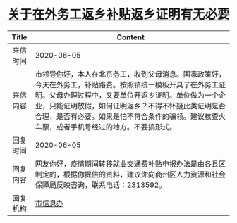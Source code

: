# [关于在外务工返乡补贴返乡证明有无必要](http://www.shangluo.gov.cn/zmhd/ldxxxx.jsp?urltype=leadermail.LeaderMailContentUrl&wbtreeid=1112&leadermailid=5975)

| Title |                                                                           Content                                                                           |
|:-----:|-------------------------------------------------------------------------------------------------------------------------------------------------------------|
| 来信时间  | 2020-06-05                                                                                                                                                  |
| 来信内容  | 市领导你好，本人在北京务工，收到父母消息。国家政策好，今天在外务工，补贴路费。按照镇统一模板开具了在外务工证明。父母办理过程中，又要单位开返乡证明。单位做为一个企业，只能证明放假，如何证明返乡？不得不怀疑此类证明是否合理，是否有必要。如果是怕不符合条件的骗领。建议核查火车票，或者手机号经过的地方。不要搞形式。 |
| 回复时间  | 2020-06-05                                                                                                                                                  |
| 回复内容  | 网友你好，疫情期间转移就业交通费补贴申报办法是由各县区制定的，根据你提供的资料，建议你向商州区人力资源和社会保障局反映咨询，联系电话：2313592。                                                                                 |
| 回复机构  | [市信息办](../../category/agencies/市信息办.md)                                                                                                                     |